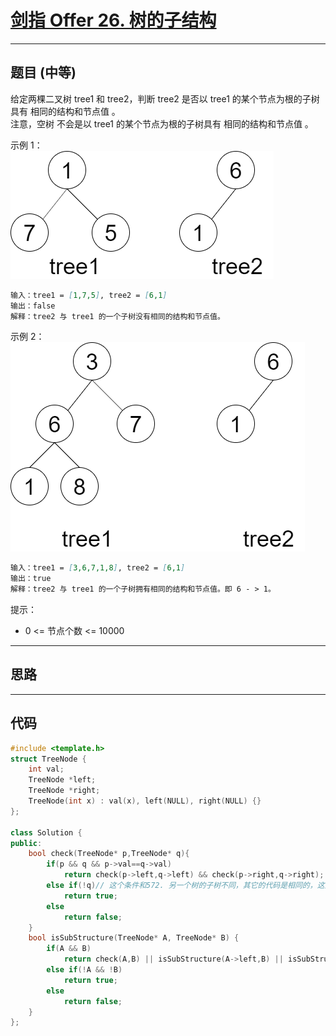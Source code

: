 # [剑指 Offer 26. 树的子结构](https://leetcode.cn/problems/shu-de-zi-jie-gou-lcof/description/)

---

## 题目 (中等)

给定两棵二叉树 tree1 和 tree2，判断 tree2 是否以 tree1 的某个节点为根的子树具有 相同的结构和节点值 。  
注意，空树 不会是以 tree1 的某个节点为根的子树具有 相同的结构和节点值 。  

示例 1：  
![Alt text](https://github.com/yang-yang-o-o/CodingNotes/blob/main/Coding/asset/offer_26_1.png)  

```markdown
输入：tree1 = [1,7,5], tree2 = [6,1]
输出：false
解释：tree2 与 tree1 的一个子树没有相同的结构和节点值。
```

示例 2：  
![Alt text](https://github.com/yang-yang-o-o/CodingNotes/blob/main/Coding/asset/offer_26_2.png)  

```markdown
输入：tree1 = [3,6,7,1,8], tree2 = [6,1]
输出：true
解释：tree2 与 tree1 的一个子树拥有相同的结构和节点值。即 6 - > 1。
```

提示：  

- 0 <= 节点个数 <= 10000

---

## 思路

---

## 代码

```C++
#include <template.h>
struct TreeNode {
    int val;
    TreeNode *left;
    TreeNode *right;
    TreeNode(int x) : val(x), left(NULL), right(NULL) {}
};

class Solution {
public:
    bool check(TreeNode* p,TreeNode* q){
        if(p && q && p->val==q->val)
            return check(p->left,q->left) && check(p->right,q->right);
        else if(!q)// 这个条件和572. 另一个树的子树不同，其它的代码是相同的，这里的含义是，只要q为空，不管p为不为空，都返回true。
            return true;
        else 
            return false;
    }
    bool isSubStructure(TreeNode* A, TreeNode* B) {
        if(A && B)
            return check(A,B) || isSubStructure(A->left,B) || isSubStructure(A->right,B);
        else if(!A && !B)
            return true;
        else 
            return false;
    }
};
```
